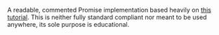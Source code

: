 A readable, commented Promise implementation based heavily on [this tutorial](https://www.promisejs.org/implementing/). This is neither fully standard compliant nor meant to be used anywhere, its sole purpose is educational.